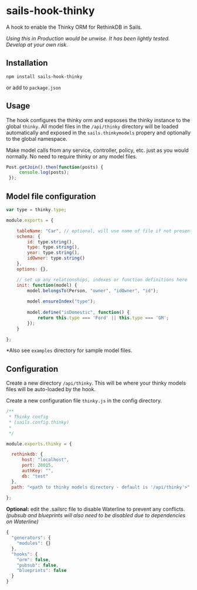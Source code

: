 # sails-hook-thinky
A hook to enable the Thinky ORM for RethinkDB in Sails.

*Using this in Production would be unwise. It has been lightly tested. Develop at your own risk.*

## Installation

`npm install sails-hook-thinky`

or add to `package.json`

## Usage

The hook configures the thinky orm and expsoses the thinky instance to the global `thinky`. All model files in the `/api/thinky` directory will be loaded automatically and exposed in the `sails.thinkymodels` propery and optionally to the global namespace. 

Make model calls from any service, controller, policy, etc. just as you would normally. No need to require thinky or any model files.

```javascript
Post.getJoin().then(function(posts) {
     console.log(posts);
 });
```

## Model file configuration

```javascript
var type = thinky.type;

module.exports = {

    tableName: "Car", // optional, will use name of file if not present
    schema: {
        id: type.string(),
        type: type.string(),
        year: type.string(),
        idOwner: type.string()
    },
    options: {},

    // set up any relationships, indexes or function definitions here
    init: function(model) {
        model.belongsTo(Person, "owner", "idOwner", "id");
        
        model.ensureIndex("type");
        
        model.define("isDomestic", function() {
            return this.type === 'Ford' || this.type === 'GM';
        });
    }

};
```
*Also see `examples` directory for sample model files.

## Configuration

Create a new directory `/api/thinky`. This will be where your thinky models files will be auto-loaded by the hook.

Create a new configuration file `thinky.js` in the config directory.
```javascript
/**
 * Thinky config
 * (sails.config.thinky)
 *
 */

module.exports.thinky = {

  rethinkdb: {
      host: "localhost",
      port: 28015,
      authKey: "",
      db: "test"
  },
  path: "<path to thinky models directory - default is '/api/thinky'>"
    
};
```

**Optional:** edit the .sailsrc file to disable Waterline to prevent any conflicts. _(pubsub and blueprints will also need to be disabled due to dependencies on Waterline)_
```javascript
{
  "generators": {
    "modules": {}
  },
  "hooks": {
    "orm": false,
    "pubsub": false,
    "blueprints": false
  }
}
```
